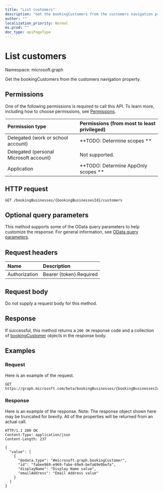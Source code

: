 ```yaml
---
title: "List customers"
description: "Get the bookingCustomers from the customers navigation property."
author: ""
localization_priority: Normal
ms.prod: ""
doc_type: apiPageType
---
```


# List customers

Namespace: microsoft.graph

Get the bookingCustomers from the customers navigation property.

## Permissions
One of the following permissions is required to call this API. To learn more, including how to choose permissions, see [Permissions](/concepts/permissions-reference.md).

|Permission type|Permissions (from most to least privileged)|
|:---|:---|
|Delegated (work or school account)|**TODO: Determine scopes **|
|Delegated (personal Microsoft account)|Not supported.|
|Application|**TODO: Determine AppOnly scopes **|

## HTTP request
<!-- {
  "blockType": "ignored"
}
-->
``` http
GET /bookingBusinesses/{bookingBusinessesId}/customers
```

## Optional query parameters
This method supports some of the OData query parameters to help customize the response. For general information, see [OData query parameters](/graph/query-parameters).

## Request headers
|Name|Description|
|:---|:---|
|Authorization|Bearer {token}.Required|

## Request body
Do not supply a request body for this method.

## Response
If successful, this method returns a `200 OK` response code and a collection of [bookingCustomer](../resources/bookingcustomer.md) objects in the response body.

## Examples

### Request
Here is an example of the request.
<!-- {
  "blockType": "request",
  "name": "get_bookingcustomer"
}
-->
``` http
GET https://graph.microsoft.com/beta/bookingBusinesses/{bookingBusinessesId}/customers
```

### Response
Here is an example of the response. Note: The response object shown here may be truncated for brevity. All of the properties will be returned from an actual call.
<!-- {
  "blockType": "response",
  "truncated": true,
  "@odata.type": "collection(microsoft.graph.bookingcustomer)"
}
-->
``` http
HTTP/1.1 200 OK
Content-Type: application/json
Content-Length: 237

{
  "value": [
    {
      "@odata.type": "#microsoft.graph.bookingCustomer",
      "id": "fabee969-e969-fabe-69e9-befa69e9befa",
      "displayName": "Display Name value",
      "emailAddress": "Email Address value"
    }
  ]
}
```

